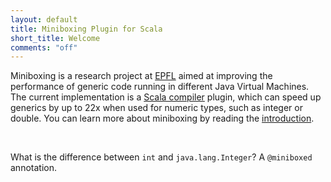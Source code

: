 ```yaml
---
layout: default
title: Miniboxing Plugin for Scala
short_title: Welcome
comments: "off"
---
```


Miniboxing is a research project at [EPFL](http://lamp.epfl.ch) aimed at improving the performance of generic code running in different Java Virtual Machines. The current implementation is a [Scala compiler](http://scala-lang.org) plugin, which can speed up generics by up to 22x when used for numeric types, such as integer or double. 
You can learn more about miniboxing by reading the [introduction](intro.html).

<br/>

What is the difference between `int` and `java.lang.Integer`? A `@miniboxed` annotation.
